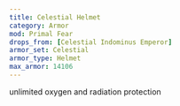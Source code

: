 ```yaml
---
title: Celestial Helmet
category: Armor
mod: Primal Fear
drops_from: [Celestial Indominus Emperor]
armor_set: Celestial
armor_type: Helmet
max_armor: 14106
---
```


unlimited oxygen and radiation protection